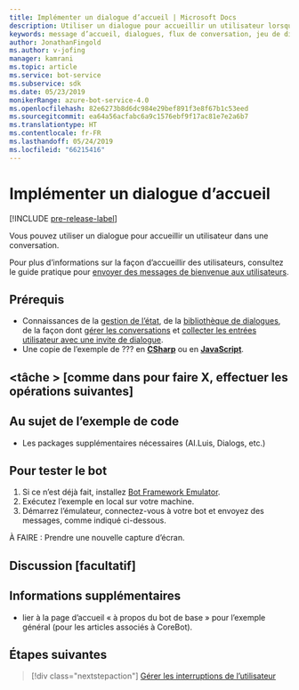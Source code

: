 ```yaml
---
title: Implémenter un dialogue d’accueil | Microsoft Docs
description: Utiliser un dialogue pour accueillir un utilisateur lorsqu’il rejoint une conversation.
keywords: message d’accueil, dialogues, flux de conversation, jeu de dialogues
author: JonathanFingold
ms.author: v-jofing
manager: kamrani
ms.topic: article
ms.service: bot-service
ms.subservice: sdk
ms.date: 05/23/2019
monikerRange: azure-bot-service-4.0
ms.openlocfilehash: 82e6273b8d6dc984e29bef891f3e8f67b1c53eed
ms.sourcegitcommit: ea64a56acfabc6a9c1576ebf9f17ac81e7e2a6b7
ms.translationtype: HT
ms.contentlocale: fr-FR
ms.lasthandoff: 05/24/2019
ms.locfileid: "66215416"
---
```

# <a name="implement-a-greeting-dialog"></a>Implémenter un dialogue d’accueil

[!INCLUDE [pre-release-label](../includes/pre-release-label.md)]

Vous pouvez utiliser un dialogue pour accueillir un utilisateur dans une conversation.

Pour plus d’informations sur la façon d’accueillir des utilisateurs, consultez le guide pratique pour [envoyer des messages de bienvenue aux utilisateurs][send-welcome].

## <a name="prerequisites"></a>Prérequis

- Connaissances de la [gestion de l’état][concept-state], de la [bibliothèque de dialogues][concept-dialogs], de la façon dont [gérer les conversations][simple-flow] et [collecter les entrées utilisateur avec une invite de dialogue][prompting].
- Une copie de l’exemple de ??? en [**CSharp**][cs-sample] ou en [**JavaScript**][js-sample].

## <a name="task-as-in-to-do-x-do-these-things"></a>\<tâche > [comme dans pour faire X, effectuer les opérations suivantes]

<!--The key lines of code for this task.
    here are the cool lines that do that.
    just the few lines of implementation without setup.
-->

## <a name="about-the-sample-code"></a>Au sujet de l’exemple de code

<!--setup & implementation & discussion of the sample code-->

- Les packages supplémentaires nécessaires (AI.Luis, Dialogs, etc.)

<!--Any other key elements to get the code to work.
    Include setup for only the bits critical to the task at hand.
    don't go over all the code in the sample.
-->

## <a name="to-test-the-bot"></a>Pour tester le bot

1. Si ce n’est déjà fait, installez [Bot Framework Emulator](https://aka.ms/bot-framework-emulator-readme).
1. Exécutez l’exemple en local sur votre machine.
1. Démarrez l’émulateur, connectez-vous à votre bot et envoyez des messages, comme indiqué ci-dessous.

À FAIRE : Prendre une nouvelle capture d’écran.

<!--![test dialog prompt sample](~/media/emulator-v4/test-dialog-prompt.png)-->

## <a name="discussion-optional"></a>Discussion [facultatif]

<!--Might be short and descriptive or include additional code for scenarios not covered in the samples repo
-->

## <a name="addition-information"></a>Informations supplémentaires

<!--include cross-linking other articles about the same sample.-->

- lier à la page d’accueil « à propos du bot de base » pour l’exemple général (pour les articles associés à CoreBot).

## <a name="next-steps"></a>Étapes suivantes

> [!div class="nextstepaction"]
> [Gérer les interruptions de l’utilisateur](bot-builder-howto-handle-user-interrupt.md)

<!-- Footnote-style links -->

[concept-basics]: bot-builder-basics.md
[concept-state]: bot-builder-concept-state.md
[concept-dialogs]: bot-builder-concept-dialog.md

[send-welcome]: bot-builder-send-welcome-message.md

[simple-flow]: bot-builder-dialog-manage-conversation-flow.md
[prompting]: bot-builder-prompts.md
[component-dialogs]: bot-builder-compositcontrol.md

[cs-sample]: ???
[js-sample]: ???
